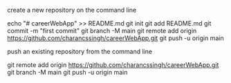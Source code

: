 create a new repository on the command line

echo "# careerWebApp" >> README.md
git init
git add README.md
git commit -m "first commit"
git branch -M main
git remote add origin https://github.com/charancssingh/careerWebApp.git
git push -u origin main

push an existing repository from the command line

git remote add origin https://github.com/charancssingh/careerWebApp.git
git branch -M main
git push -u origin main
